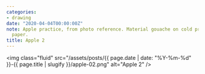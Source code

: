 ```yaml
---
categories:
- drawing
date: "2020-04-04T00:00:00Z"
note: Apple practice, from photo reference. Material gouache on cold pressed drawing
  paper.
title: Apple 2
---
```


<img class="fluid" src="/assets/posts/{{ page.date | date: "%Y-%m-%d" }}-{{ page.title | slugify }}/apple-02.png" alt="Apple 2" />
